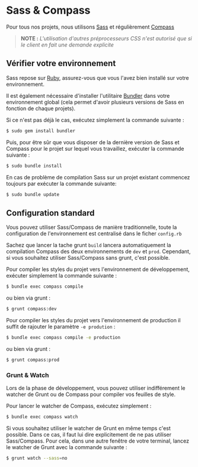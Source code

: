 
Sass & Compass
================================================================================

Pour tous nos projets, nous utilisons [Sass](http://sass-lang.com) et
régulièrement [Compass](http://compass-style.org)

> **NOTE :** _L'utilisation d'autres préprocesseurs CSS n'est autorisé que si le
            client en fait une demande explicite_


Vérifier votre environnement
--------------------------------------------------------------------------------

Sass repose sur [Ruby](https://www.ruby-lang.org/fr/), assurez-vous que vous
l'avez bien installé sur votre environnement.

Il est également nécessaire d'installer l'utilitaire
[Bundler](http://bundler.io/) dans votre environnement global (cela permet d'avoir
plusieurs versions de Sass en fonction de chaque projets).

Si ce n'est pas déjà le cas, exécutez simplement la commande suivante :

```bash
$ sudo gem install bundler
```

Puis, pour être sûr que vous disposer de la dernière version de Sass et Compass
pour le projet sur lequel vous travaillez, exécuter la commande suivante :

```bash
$ sudo bundle install
```

En cas de problème de compilation Sass sur un projet existant commencez toujours
par exécuter la commande suivante:

```bash
$ sudo bundle update
```


Configuration standard
--------------------------------------------------------------------------------

Vous pouvez utiliser Sass/Compass de manière traditionnelle, toute la
configuration de l'environnement est centralisé dans le ficher `config.rb`

Sachez que lancer la tache grunt `build` lancera automatiquement la
compilation Compass des deux environnements de `dev` et `prod`. Cependant, si
vous souhaitez utiliser Sass/Compass sans grunt, c'est possible.

Pour compiler les styles du projet vers l'environnement de développement,
exécuter simplement la commande suivante :

```bash
$ bundle exec compass compile
```

ou bien via grunt :

```bash
$ grunt compass:dev
```

Pour compiler les styles du projet vers l'environnement de production il suffit
de rajouter le paramètre `-e prodution` :

```bash
$ bundle exec compass compile -e production
```

ou bien via grunt :

```bash
$ grunt compass:prod
```


### Grunt & Watch

Lors de la phase de développement, vous pouvez utiliser indifférement le watcher
de Grunt ou de Compass pour compiler vos feuilles de style.

Pour lancer le watcher de Compass, exécutez simplement :

```bash
$ bundle exec compass watch
```

Si vous souhaitez utiliser le watcher de Grunt en même temps c'est possible.
Dans ce cas, il faut lui dire explicitement de ne pas utiliser Sass/Compass.
Pour cela, dans une autre fenêtre de votre terminal, lancez le watcher de Grunt
avec la commande suivante :

```bash
$ grunt watch --sass=no
```
